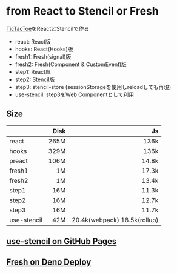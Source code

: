 # from React to Stencil or Fresh

[TicTacToe](https://reactjs.org/tutorial/tutorial.html)をReactとStencilで作る

- react: React版
- hooks: React(Hooks)版
- fresh1: Fresh(signal)版
- fresh2: Fresh(Component & CustomEvent)版
- step1: React風
- step2: Stencil版
- step3: stencil-store (sessionStorageを使用しreloadしても再現)
- use-stencil: step3をWeb Componentとして利用


## Size

|       | Disk |    Js |
|:------|-----:|------:|
| react | 265M |  136k |
| hooks | 329M |  136k |
| preact | 106M | 14.8k |
| fresh1 |  1M | 17.3k |
| fresh2 |  1M | 13.4k |
| step1 |  16M | 11.3k |
| step2 |  16M | 12.7k |
| step3 |  16M | 11.7k |
| use-stencil |  42M | 20.4k(webpack) 18.5k(rollup) |


## [use-stencil on GitHub Pages](https://shingo1551.github.io/TicTocToe/)
## [Fresh on Deno Deploy](https://tictoctoe.deno.dev/)

